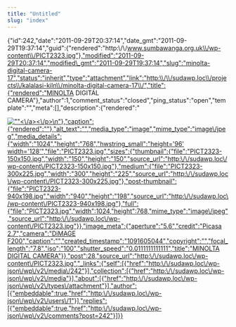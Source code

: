 ```yaml
---
title: "Untitled"
slug: "index"
---
```


{"id":242,"date":"2011-09-29T20:37:14","date\_gmt":"2011-09-29T19:37:14","guid":{"rendered":"http:\\/\\/www.sumbawanga.org.uk\\/wp-content\\/PICT2323.jpg"},"modified":"2011-09-29T20:37:14","modified\_gmt":"2011-09-29T19:37:14","slug":"minolta-digital-camera-17","status":"inherit","type":"attachment","link":"http:\\/\\/sudawp.loc\\/projects\\/kalalasi-kiln\\/minolta-digital-camera-17\\/","title":{"rendered":"MINOLTA DIGITAL CAMERA"},"author":1,"comment\_status":"closed","ping\_status":"open","template":"","meta":\[\],"description":{"rendered":"

[![\"\"](\"http:\/\/sudawp.loc\/wp-content\/PICT2323-300x225.jpg\")<\\/a><\\/p>\\n"},"caption":{"rendered":""},"alt\_text":"","media\_type":"image","mime\_type":"image\\/jpeg","media\_details":{"width":"1024","height":"768","hwstring\_small":"height='96' width='128'","file":"PICT2323.jpg","sizes":{"thumbnail":{"file":"PICT2323-150x150.jpg","width":"150","height":"150","source\_url":"http:\\/\\/sudawp.loc\\/wp-content\\/PICT2323-150x150.jpg"},"medium":{"file":"PICT2323-300x225.jpg","width":"300","height":"225","source\_url":"http:\\/\\/sudawp.loc\\/wp-content\\/PICT2323-300x225.jpg"},"post-thumbnail":{"file":"PICT2323-940x198.jpg","width":"940","height":"198","source\_url":"http:\\/\\/sudawp.loc\\/wp-content\\/PICT2323-940x198.jpg"},"full":{"file":"PICT2323.jpg","width":1024,"height":768,"mime\_type":"image\\/jpeg","source\_url":"http:\\/\\/sudawp.loc\\/wp-content\\/PICT2323.jpg"}},"image\_meta":{"aperture":"5.6","credit":"Picasa 2.7","camera":"DiMAGE F200","caption":"","created\_timestamp":"1091605044","copyright":"","focal\_length":"7.8","iso":"100","shutter\_speed":"0.0111111111111","title":"MINOLTA DIGITAL CAMERA"}},"post":28,"source\_url":"http:\\/\\/sudawp.loc\\/wp-content\\/PICT2323.jpg","\_links":{"self":\[{"href":"http:\\/\\/sudawp.loc\\/wp-json\\/wp\\/v2\\/media\\/242"}\],"collection":\[{"href":"http:\\/\\/sudawp.loc\\/wp-json\\/wp\\/v2\\/media"}\],"about":\[{"href":"http:\\/\\/sudawp.loc\\/wp-json\\/wp\\/v2\\/types\\/attachment"}\],"author":\[{"embeddable":true,"href":"http:\\/\\/sudawp.loc\\/wp-json\\/wp\\/v2\\/users\\/1"}\],"replies":\[{"embeddable":true,"href":"http:\\/\\/sudawp.loc\\/wp-json\\/wp\\/v2\\/comments?post=242"}\]}}](http:\/\/sudawp.loc\/wp-content\/PICT2323.jpg)